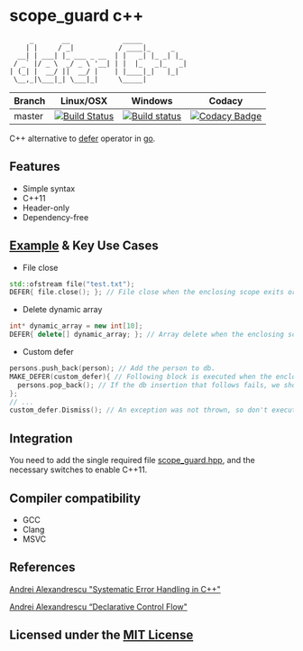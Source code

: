 # scope_guard c++

```text
     _       __             _____
    | |     / _|           / ____|_     _
  __| | ___| |_ ___ _ __  | |   _| |_ _| |_
 / _` |/ _ \  _/ _ \ '__| | |  |_   _|_   _|
| (_| |  __/ ||  __/ |    | |____|_|   |_|
 \__,_|\___|_| \___|_|     \_____|
```

Branch | Linux/OSX | Windows | Codacy
-------|-----------|---------|-------
master |[![Build Status](https://travis-ci.org/Neargye/scope_guard.svg?branch=master)](https://travis-ci.org/Neargye/scope_guard)|[![Build status](https://ci.appveyor.com/api/projects/status/yi394vgtwd0i2kco/branch/master?svg=true)](https://ci.appveyor.com/project/Neargye/scope-guard/branch/master)|[![Codacy Badge](https://api.codacy.com/project/badge/Grade/f5aa0553701f4f84bd51f2efda879972)](https://www.codacy.com/app/Neargye/scope_guard?utm_source=github.com&amp;utm_medium=referral&amp;utm_content=Neargye/scope_guard&amp;utm_campaign=Badge_Grade)

C++ alternative to [defer](https://golang.org/ref/spec#Defer_statements) operator in [go](https://en.wikipedia.org/wiki/Go_(programming_language)).

## Features

* Simple syntax
* C++11
* Header-only
* Dependency-free

## [Example](example/example.cpp) & Key Use Cases

* File close

```cpp
std::ofstream file("test.txt");
DEFER{ file.close(); }; // File close when the enclosing scope exits or an error is thrown.
```

* Delete dynamic array

```cpp
int* dynamic_array = new int[10];
DEFER{ delete[] dynamic_array; }; // Array delete when the enclosing scope exits or an error is thrown.
```

* Custom defer

```cpp
persons.push_back(person); // Add the person to db.
MAKE_DEFER(custom_defer){ // Following block is executed when the enclosing scope exits or an error is thrown.
  persons.pop_back(); // If the db insertion that follows fails, we should rollback.
};
// ...
custom_defer.Dismiss(); // An exception was not thrown, so don't execute the defer.
```

## Integration

You need to add the single required file [scope_guard.hpp](include/scope_guard.hpp), and the necessary switches to enable C++11.

## Compiler compatibility

* GCC
* Clang
* MSVC

## References

[Andrei Alexandrescu "Systematic Error Handling in C++"](https://channel9.msdn.com/Shows/Going+Deep/C-and-Beyond-2012-Andrei-Alexandrescu-Systematic-Error-Handling-in-C)

[Andrei Alexandrescu “Declarative Control Flow"](https://youtu.be/WjTrfoiB0MQ)

## Licensed under the [MIT License](LICENSE)
